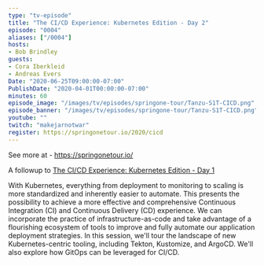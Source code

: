 ```yaml
---
type: "tv-episode"
title: "The CI/CD Experience: Kubernetes Edition - Day 2"
episode: "0004"
aliases: ["/0004"]
hosts:
- Bob Brindley
guests:
- Cora Iberkleid
- Andreas Evers
Date: "2020-06-25T09:00:00-07:00"
PublishDate: "2020-04-01T00:00:00-07:00"
minutes: 60
episode_image: "/images/tv/episodes/springone-tour/Tanzu-S1T-CICD.png"
episode_banner: "/images/tv/episodes/springone-tour/Tanzu-S1T-CICD.png"
youtube: ""
twitch: "makejarnotwar"
register: https://springonetour.io/2020/cicd
---
```


See more at - https://springonetour.io/

A followup to [The CI/CD Experience: Kubernetes Edition - Day 1](../0003)

With Kubernetes, everything from deployment to monitoring to scaling is more standardized and inherently easier to automate. This presents the possibility to achieve a more effective and comprehensive Continuous Integration (CI) and Continuous Delivery (CD) experience. We can incorporate the practice of infrastructure-as-code and take advantage of a flourishing ecosystem of tools to improve and fully automate our application deployment strategies. In this session, we'll tour the landscape of new Kubernetes-centric tooling, including Tekton, Kustomize, and ArgoCD. We'll also explore how GitOps can be leveraged for CI/CD.